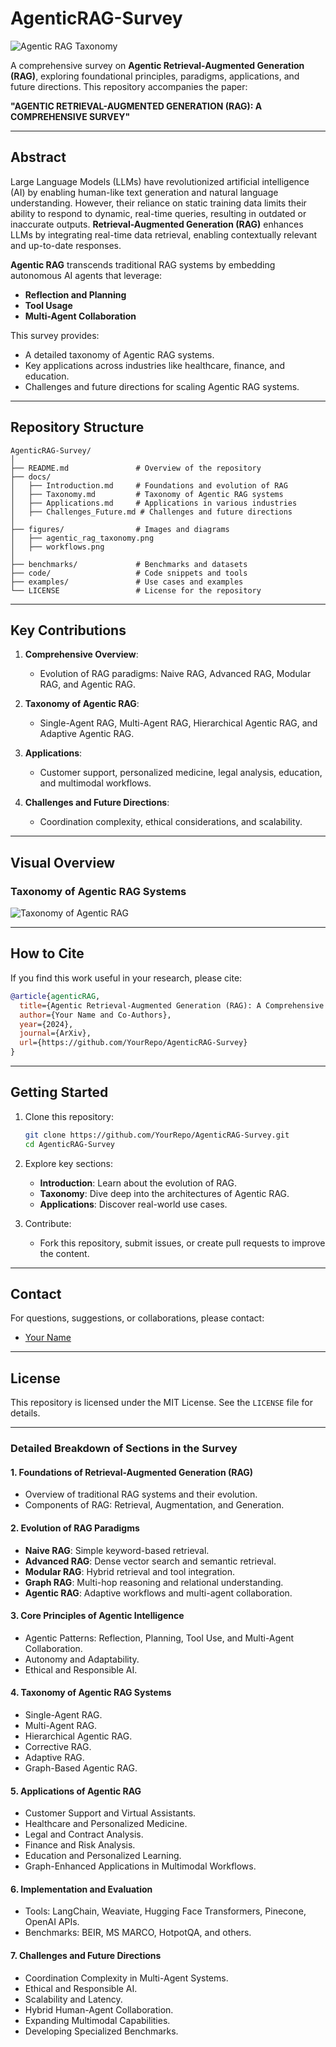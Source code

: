 # AgenticRAG-Survey

![Agentic RAG Taxonomy](./figures/agentic_rag_taxonomy.png)

A comprehensive survey on **Agentic Retrieval-Augmented Generation (RAG)**, exploring foundational principles, paradigms, applications, and future directions. This repository accompanies the paper:

**"AGENTIC RETRIEVAL-AUGMENTED GENERATION (RAG): A COMPREHENSIVE SURVEY"**

---

## Abstract

Large Language Models (LLMs) have revolutionized artificial intelligence (AI) by enabling human-like text generation and natural language understanding. However, their reliance on static training data limits their ability to respond to dynamic, real-time queries, resulting in outdated or inaccurate outputs. **Retrieval-Augmented Generation (RAG)** enhances LLMs by integrating real-time data retrieval, enabling contextually relevant and up-to-date responses.

**Agentic RAG** transcends traditional RAG systems by embedding autonomous AI agents that leverage:
- **Reflection and Planning**
- **Tool Usage**
- **Multi-Agent Collaboration**

This survey provides:
- A detailed taxonomy of Agentic RAG systems.
- Key applications across industries like healthcare, finance, and education.
- Challenges and future directions for scaling Agentic RAG systems.

---

## Repository Structure

```plaintext
AgenticRAG-Survey/
│
├── README.md               # Overview of the repository
├── docs/
│   ├── Introduction.md     # Foundations and evolution of RAG
│   ├── Taxonomy.md         # Taxonomy of Agentic RAG systems
│   ├── Applications.md     # Applications in various industries
│   ├── Challenges_Future.md # Challenges and future directions
│
├── figures/                # Images and diagrams
│   ├── agentic_rag_taxonomy.png
│   ├── workflows.png
│
├── benchmarks/             # Benchmarks and datasets
├── code/                   # Code snippets and tools
├── examples/               # Use cases and examples
└── LICENSE                 # License for the repository
```

---

## Key Contributions

1. **Comprehensive Overview**:
   - Evolution of RAG paradigms: Naive RAG, Advanced RAG, Modular RAG, and Agentic RAG.

2. **Taxonomy of Agentic RAG**:
   - Single-Agent RAG, Multi-Agent RAG, Hierarchical Agentic RAG, and Adaptive Agentic RAG.

3. **Applications**:
   - Customer support, personalized medicine, legal analysis, education, and multimodal workflows.

4. **Challenges and Future Directions**:
   - Coordination complexity, ethical considerations, and scalability.

---

## Visual Overview

### Taxonomy of Agentic RAG Systems
![Taxonomy of Agentic RAG](./figures/agentic_rag_taxonomy.png)

---

## How to Cite

If you find this work useful in your research, please cite:

```bibtex
@article{agenticRAG,
  title={Agentic Retrieval-Augmented Generation (RAG): A Comprehensive Survey},
  author={Your Name and Co-Authors},
  year={2024},
  journal={ArXiv},
  url={https://github.com/YourRepo/AgenticRAG-Survey}
}
```

---

## Getting Started

1. Clone this repository:
   ```bash
   git clone https://github.com/YourRepo/AgenticRAG-Survey.git
   cd AgenticRAG-Survey
   ```

2. Explore key sections:
   - **Introduction**: Learn about the evolution of RAG.
   - **Taxonomy**: Dive deep into the architectures of Agentic RAG.
   - **Applications**: Discover real-world use cases.

3. Contribute:
   - Fork this repository, submit issues, or create pull requests to improve the content.

---

## Contact

For questions, suggestions, or collaborations, please contact:
- [Your Name](mailto:your.email@example.com)

---

## License

This repository is licensed under the MIT License. See the `LICENSE` file for details.

---

### Detailed Breakdown of Sections in the Survey

#### **1. Foundations of Retrieval-Augmented Generation (RAG)**
- Overview of traditional RAG systems and their evolution.
- Components of RAG: Retrieval, Augmentation, and Generation.

#### **2. Evolution of RAG Paradigms**
- **Naive RAG**: Simple keyword-based retrieval.
- **Advanced RAG**: Dense vector search and semantic retrieval.
- **Modular RAG**: Hybrid retrieval and tool integration.
- **Graph RAG**: Multi-hop reasoning and relational understanding.
- **Agentic RAG**: Adaptive workflows and multi-agent collaboration.

#### **3. Core Principles of Agentic Intelligence**
- Agentic Patterns: Reflection, Planning, Tool Use, and Multi-Agent Collaboration.
- Autonomy and Adaptability.
- Ethical and Responsible AI.

#### **4. Taxonomy of Agentic RAG Systems**
- Single-Agent RAG.
- Multi-Agent RAG.
- Hierarchical Agentic RAG.
- Corrective RAG.
- Adaptive RAG.
- Graph-Based Agentic RAG.

#### **5. Applications of Agentic RAG**
- Customer Support and Virtual Assistants.
- Healthcare and Personalized Medicine.
- Legal and Contract Analysis.
- Finance and Risk Analysis.
- Education and Personalized Learning.
- Graph-Enhanced Applications in Multimodal Workflows.

#### **6. Implementation and Evaluation**
- Tools: LangChain, Weaviate, Hugging Face Transformers, Pinecone, OpenAI APIs.
- Benchmarks: BEIR, MS MARCO, HotpotQA, and others.

#### **7. Challenges and Future Directions**
- Coordination Complexity in Multi-Agent Systems.
- Ethical and Responsible AI.
- Scalability and Latency.
- Hybrid Human-Agent Collaboration.
- Expanding Multimodal Capabilities.
- Developing Specialized Benchmarks.
